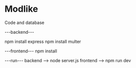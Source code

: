 # Modlike
Code and database 

---backend---

npm install express
npm install multer




---frontend---
npm install


---run---
backend --> node server.js
frontend --> npm run dev
